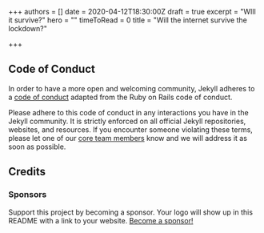 +++
authors = []
date = 2020-04-12T18:30:00Z
draft = true
excerpt = "WIll it survive?"
hero = ""
timeToRead = 0
title = "Will the internet survive the lockdown?"

+++
## Code of Conduct

In order to have a more open and welcoming community, Jekyll adheres to a [code of conduct](https://github.com/jekyll/jekyll/blob/master/CODE_OF_CONDUCT.markdown) adapted from the Ruby on Rails code of conduct.

Please adhere to this code of conduct in any interactions you have in the Jekyll community. It is strictly enforced on all official Jekyll repositories, websites, and resources. If you encounter someone violating these terms, please let one of our [core team members](https://jekyllrb.com/team/#core-team) know and we will address it as soon as possible.

## 

## Credits

### 

### Sponsors

Support this project by becoming a sponsor. Your logo will show up in this README with a link to your website. [Become a sponsor!](https://opencollective.com/jekyll#sponsor)